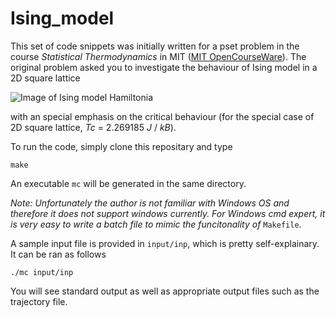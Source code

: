 # Ising_model
This set of code snippets was initially written for a pset problem in the course _Statistical Thermodynamics_ in MIT ([MIT OpenCourseWare](https://ocw.mit.edu/courses/chemistry/5-72-statistical-mechanics-spring-2012/syllabus/)). The original problem asked you to investigate the behaviour of Ising model in a 2D square lattice

![Image of Ising model Hamiltonia](http://www.hongzhouye.com/wp-content/uploads/2017/12/Ising_hamiltonian-e1512527965653.png)

with an special emphasis on the critical behaviour (for the special case of 2D square lattice, _Tc_ = 2.269185 _J_ / _kB_).

To run the code, simply clone this repositary and type
```
make
```
An executable `mc` will be generated in the same directory.

_Note: Unfortunately the author is not familiar with Windows OS and therefore it does not support windows currently. For Windows cmd expert, it is very easy to write a batch file to mimic the funcitonality of_ `Makefile`.

A sample input file is provided in `input/inp`, which is pretty self-explainary. It can be ran as follows
```
./mc input/inp
```
You will see standard output as well as appropriate output files such as the trajectory file.
